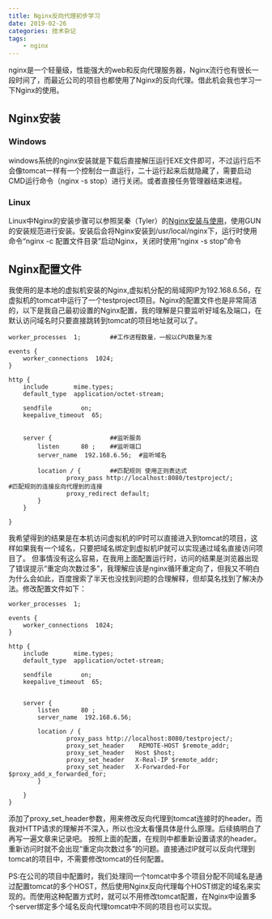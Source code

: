 ```yaml
---
title: Nginx反向代理初步学习
date: 2019-02-26
categories: 技术杂记
tags: 
	- nginx
---
```


nginx是一个轻量级，性能强大的web和反向代理服务器，Nginx流行也有很长一段时间了，而最近公司的项目也都使用了Nginx的反向代理。借此机会我也学习一下Nginx的使用。

## Nginx安装

### Windows
windows系统的nginx安装就是下载后直接解压运行EXE文件即可，不过运行后不会像tomcat一样有一个控制台一直运行，二十运行起来后就隐藏了，需要启动CMD运行命令（nginx -s stop）进行关闭。或者直接任务管理器结束进程。

### Linux
Linux中Nginx的安装步骤可以参照吴秦（Tyler）的[Nginx安装与使用](http://www.cnblogs.com/skynet/p/4146083.html)，使用GUN的安装规范进行安装。安装后会将Nginx安装到/usr/local/nginx下，运行时使用命令“nginx -c 配置文件目录”启动Nginx，关闭时使用“nginx -s stop”命令

## Nginx配置文件
我使用的是本地的虚拟机安装的Nginx,虚拟机分配的局域网IP为192.168.6.56，在虚拟机的tomcat中运行了一个testproject项目。Nginx的配置文件也是非常简洁的，以下是我自己最初设置的Nginx配置，我的理解是只要监听好域名及端口，在默认访问域名时只要直接跳转到tomcat的项目地址就可以了。


	worker_processes  1;		##工作进程数量，一般以CPU数量为准
	
	events {
	    worker_connections  1024;
	}
	
	http {
	    include       mime.types;
	    default_type  application/octet-stream;
	
	    sendfile        on;
	    keepalive_timeout  65;
	
	
	    server {				##监听服务
	        listen      80 ;	##监听端口
	        server_name  192.168.6.56;	#监听域名
	
	        location / {		##匹配规则 使用正则表达式
	                proxy_pass http://localhost:8080/testproject/;			#匹配规则的连接反向代理到的连接
	                proxy_redirect default;
	        }
	    }
	
	}


我希望得到的结果是在本机访问虚拟机的IP时可以直接进入到tomcat的项目，这样如果我有一个域名，只要把域名绑定到虚拟机IP就可以实现通过域名直接访问项目了。
但事情没有这么容易，在我用上面配置运行时，访问的结果是浏览器出现了错误提示“重定向次数过多”，我理解应该是nginx循环重定向了，但我又不明白为什么会如此，百度搜索了半天也没找到问题的合理解释，但却莫名找到了解决办法。修改配置文件如下：
	
	worker_processes  1;
	
	events {
	    worker_connections  1024;
	}
	
	http {
	    include       mime.types;
	    default_type  application/octet-stream;
	
	    sendfile        on;
	    keepalive_timeout  65;
	
	
	    server {
	        listen      80 ;
	        server_name  192.168.6.56;
	
	        location / {
	                proxy_pass http://localhost:8080/testproject/;
	                proxy_set_header    REMOTE-HOST $remote_addr;
	                proxy_set_header   Host $host;
	                proxy_set_header   X-Real-IP $remote_addr;
	                proxy_set_header   X-Forwarded-For $proxy_add_x_forwarded_for;
	        }
	       
	    }
	}

添加了proxy_set_header参数，用来修改反向代理到tomcat连接时的header。而我对HTTP请求的理解并不深入，所以也没太看懂具体是什么原理。后续搞明白了再写一遍文章来记录吧。
按照上面的配置，在规则中都重新设置请求的header。重新访问时就不会出现“重定向次数过多”的问题。直接通过IP就可以反向代理到tomcat的项目中，不需要修改tomcat的任何配置。

PS:在公司的项目中配置时，我们处理同一个tomcat中多个项目分配不同域名是通过配置tomcat的多个HOST，然后使用Nginx反向代理每个HOST绑定的域名来实现的。而使用这种配置方式时，就可以不用修改tomcat配置，在Nginx中设置多个server绑定多个域名反向代理tomcat中不同的项目也可以实现。
